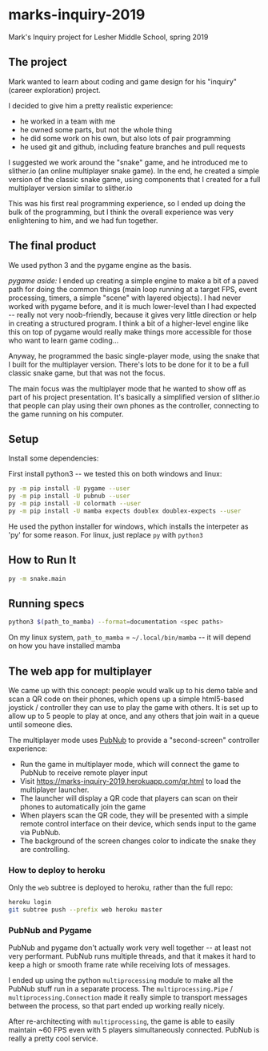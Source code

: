 # marks-inquiry-2019
Mark's Inquiry project for Lesher Middle School, spring 2019

## The project

Mark wanted to learn about coding and game design for his "inquiry" (career exploration) project.

I decided to give him a pretty realistic experience:
- he worked in a team with me
- he owned some parts, but not the whole thing
- he did some work on his own, but also lots of pair programming
- he used git and github, including feature branches and pull requests

I suggested we work around the "snake" game, and he introduced me to slither.io (an online
multiplayer snake game). In the end, he created a simple version of the classic snake game,
using components that I created for a full multiplayer version similar to slither.io

This was his first real programming experience, so I ended up doing the bulk of the programming,
but I think the overall experience was very enlightening to him, and we had fun together.

## The final product

We used python 3 and the pygame engine as the basis.

*pygame aside:* I ended up creating a simple engine to make a bit of a paved path
for doing the common things (main loop running at a target FPS, event processing, timers,
a simple "scene" with layered objects). I had never worked with pygame before,
and it is much lower-level than I had expected -- really not very noob-friendly,
because it gives very little direction or help in creating a structured program.
I think a bit of a higher-level engine like this on top of pygame would really
make things more accessible for those who want to learn game coding...

Anyway, he programmed the basic single-player mode, using the snake that I built
for the multiplayer version. There's lots to be done for it to be a full classic
snake game, but that was not the focus.

The main focus was the multiplayer mode that he wanted to show off as part of
his project presentation. It's basically a simplified version of slither.io that
people can play using their own phones as the controller, connecting to the game
running on his computer.

## Setup

Install some dependencies:

First install python3 -- we tested this on both windows and linux:

```bash
py -m pip install -U pygame --user
py -m pip install -U pubnub --user
py -m pip install -U colormath --user
py -m pip install -U mamba expects doublex doublex-expects --user
```

He used the python installer for windows, which installs the interpeter as 'py' for some reason. For linux, just replace `py` with `python3`

## How to Run It

```bash
py -m snake.main
```

## Running specs

```bash
python3 $(path_to_mamba) --format=documentation <spec paths>
```

On my linux system, `path_to_mamba` = `~/.local/bin/mamba` -- it will depend on how you have installed mamba


## The web app for multiplayer

We came up with this concept: people would walk up to his demo table and scan a QR code on their phones,
which opens up a simple html5-based joystick / controller they can use to play the game with others. It
is set up to allow up to 5 people to play at once, and any others that join wait in a queue until someone dies.

The multiplayer mode uses [PubNub](https://pubnub.com/) to provide a "second-screen" controller experience:
* Run the game in multiplayer mode, which will connect the game to PubNub to receive remote player input
* Visit https://marks-inquiry-2019.herokuapp.com/qr.html to load the multiplayer launcher.
* The launcher will display a QR code that players can scan on their phones to automatically join the game
* When players scan the QR code, they will be presented with a simple remote control interface on their device, which sends input to the game via PubNub.
* The background of the screen changes color to indicate the snake they are controlling.

### How to deploy to heroku

Only the `web` subtree is deployed to heroku, rather than the full repo:

```bash
heroku login
git subtree push --prefix web heroku master
```

### PubNub and Pygame

PubNub and pygame don't actually work very well together -- at least not very performant. PubNub runs
multiple threads, and that it makes it hard to keep a high or smooth frame rate while receiving
lots of messages.

I ended up using the python `multiprocessing` module to make all the PubNub stuff run in a separate
process. The `multiprocessing.Pipe` / `multiprocessing.Connection` made it really simple to transport
messages between the process, so that part ended up working really nicely.

After re-architecting with `multiprocessing`, the game is able to easily maintain ~60 FPS even with
5 players simultaneously connected. PubNub is really a pretty cool service.


